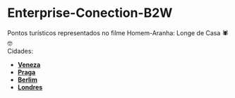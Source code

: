 # Enterprise-Conection-B2W
Pontos turísticos representados no filme Homem-Aranha: Longe de Casa 🕷️🤓\
 Cidades:
* **[Veneza](https://lucsdomingues.github.io/Enterprise-Connection-B2W/veneza.html)**
* **[Praga](https://lucsdomingues.github.io/Enterprise-Connection-B2W/praga.html)**
* **[Berlim](https://lucsdomingues.github.io/Enterprise-Connection-B2W/berlim.html)**
* **[Londres](https://lucsdomingues.github.io/Enterprise-Connection-B2W/londres.html)**

